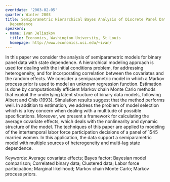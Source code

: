 ```yaml
---
eventdate: '2003-02-05'
quarter: Winter 2003
title: Semiparametric Hierarchical Bayes Analysis of Discrete Panel Data with State
  Dependence
speakers:
- name: Ivan Jeliazkov
  title: Economics, Washington University, St Louis
  homepage: http://www.economics.uci.edu/~ivan/
---
```

In this paper we consider the analysis of semiparametric models for binary panel data with state dependence. A hierarchical modeling approach is used for dealing with the initial conditions problem, for addressing heterogeneity, and for incorporating correlation between the covariates and the random effects. We consider a semiparametric model in which a Markov process prior is used to model an unknown regression function. Estimation is done by computationally efficient Markov chain Monte Carlo methods that exploit the underlying latent structure of binary data models, following Albert and Chib (1993). Simulation results suggest that the method performs well. In addition to estimation, we address the problem of model selection which is a key concern when dealing with a multitude of possible specifications. Moreover, we present a framework for calculating the average covariate effects, which deals with the nonlinearity and dynamic structure of the model. The techniques of this paper are applied to modeling of the intertemporal labor force participation decisions of a panel of 1545 married women. In this application, the data support a semiparametric model with multiple sources of heterogeneity and multi-lag state dependence.

Keywords: Average covariate effects; Bayes factor; Bayesian model comparison; Correlated binary data; Clustered data; Labor force participation; Marginal likelihood; Markov chain Monte Carlo; Markov process priors.